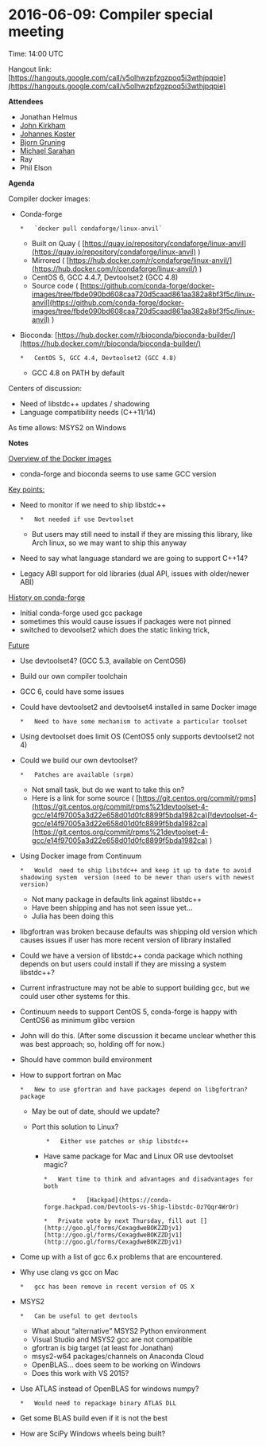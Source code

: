 # 2016-06-09: Compiler special meeting

Time: 14:00 UTC

Hangout link: [https://hangouts.google.com/call/v5olhwzpfzgzpoq5i3wthjpqpie](https://hangouts.google.com/call/v5olhwzpfzgzpoq5i3wthjpqpie)

**Attendees**

* Jonathan Helmus
* [John Kirkham](https://conda-forge.hackpad.com/ep/profile/wv6uvIZX6h0)
* [Johannes Koster](https://conda-forge.hackpad.com/ep/profile/vuQo2WAv29A)
* [Bjorn Gruning](https://conda-forge.hackpad.com/ep/profile/DMmBLyb21HK)
* [Michael Sarahan](https://conda-forge.hackpad.com/ep/profile/yHQTJXZ4gyS)
* Ray
* Phil Elson

**Agenda**

Compiler docker images:

* Conda-forge
  ```none
  *   `docker pull condaforge/linux-anvil`
  ```

  * Built on Quay ( [https://quay.io/repository/condaforge/linux-anvil](https://quay.io/repository/condaforge/linux-anvil) )
  * Mirrored ( [https://hub.docker.com/r/condaforge/linux-anvil/](https://hub.docker.com/r/condaforge/linux-anvil/) )
  * CentOS 6, GCC 4.4.7, Devtoolset2 (GCC 4.8)
  * Source code ( [https://github.com/conda-forge/docker-images/tree/fbde090bd608caa720d5caad861aa382a8bf3f5c/linux-anvil](https://github.com/conda-forge/docker-images/tree/fbde090bd608caa720d5caad861aa382a8bf3f5c/linux-anvil) )
* Bioconda: [https://hub.docker.com/r/bioconda/bioconda-builder/](https://hub.docker.com/r/bioconda/bioconda-builder/)
  ```none
  *   CentOS 5, GCC 4.4, Devtoolset2 (GCC 4.8)
  ```

  * GCC 4.8 on PATH by default

Centers of discussion:

* Need of libstdc++ updates / shadowing
* Language compatibility needs (C++11/14)

As time allows: MSYS2 on Windows

**Notes**

<u>Overview of the Docker images</u>

* conda-forge and bioconda seems to use same GCC version

<u>Key points:</u>

* Need to monitor if we need to ship libstdc++
  ```none
  *   Not needed if use Devtoolset 
  ```

  * But users may still need to install if they are missing this library, like Arch linux, so we may want to ship this anyway
* Need to say what language standard we are going to support C++14?
* Legacy ABI support for old libraries (dual API, issues with older/newer ABI)

<u>History on conda-forge</u>

* Initial conda-forge used gcc package
* sometimes this would cause issues if packages were not pinned
* switched to devoolset2 which does the static linking trick,

<u>Future</u>

* Use devtoolset4? (GCC 5.3, available on CentOS6)
* Build our own compiler toolchain
* GCC 6, could have some issues
* Could have devtoolset2 and devtoolset4 installed in same Docker image
  ```none
  *   Need to have some mechanism to activate a particular toolset
  ```
* Using devtoolset does limit OS (CentOS5 only supports devtoolset2 not 4)
* Could we build our own devtoolset?
  ```none
  *   Patches are available (srpm)
  ```

  * Not small task, but do we want to take this on?
  * Here is a link for some source ( [https://git.centos.org/commit/rpms](https://git.centos.org/commit/rpms%21devtoolset-4-gcc/e14f97005a3d22e658d01d0fc8899f5bda1982ca)[!devtoolset-4-gcc/e14f97005a3d22e658d01d0fc8899f5bda1982ca](https://git.centos.org/commit/rpms%21devtoolset-4-gcc/e14f97005a3d22e658d01d0fc8899f5bda1982ca) )
* Using Docker image from Continuum
  ```none
  *   Would  need to ship libstdc++ and keep it up to date to avoid shadowing system  version (need to be newer than users with newest version)
  ```

  * Not many package in defaults link against libstdc++
  * Have been shipping and has not seen issue yet…
  * Julia has been doing this
* libgfortran  was broken because defaults was shipping old version which causes  issues if user has more recent version of library installed
* Could  we have a version of libstdc++ conda package which nothing depends on  but users could install if they are missing a system libstdc++?
* Current infrastructure may not be able to support building gcc, but we could user other systems for this.
* Continuum needs to support CentOS 5, conda-forge is happy with CentOS6 as minimum glibc version
* John will do this. (After some discussion it became unclear whether this was best approach; so, holding off for now.)
* Should have common build environment
* How to support fortran on Mac
  ```none
  *   New to use gfortran and have packages depend on libgfortran? package
  ```

  * May be out of date, should we update?
  * Port this solution to Linux?
    ```none
        *   Either use patches or ship libstdc++
    ```

    * Have same package for Mac and Linux OR use devtoolset magic?
      ```none
      *   Want time to think and advantages and disadvantages for both

              *   [Hackpad](https://conda-forge.hackpad.com/Devtools-vs-Ship-libstdc-Oz7Qqr4WrOr)

      *   Private vote by next Thursday, fill out [](http://goo.gl/forms/CexagdweBOKZZDjv1)[http://goo.gl/forms/CexagdweBOKZZDjv1](http://goo.gl/forms/CexagdweBOKZZDjv1)
      ```
* Come up with a list of gcc 6.x problems that are encountered.
* Why use clang vs gcc on Mac
  ```none
  *   gcc has been remove in recent version of OS X
  ```
* MSYS2
  ```none
  *   Can be useful to get devtools 
  ```

  * What about “alternative” MSYS2 Python environment
  * Visual Studio and MSYS2 gcc are not compatible
  * gfortran is big target (at least for Jonathan)
  * msys2-w64 packages/channels on Anaconda Cloud
  * OpenBLAS… does seem to be working on Windows
  * Does this work with VS 2015?
* Use ATLAS instead of OpenBLAS for windows numpy?
  ```none
  *   Would need to repackage binary ATLAS DLL
  ```
* Get some BLAS build even if it is not the best
* How are SciPy Windows wheels being built?
